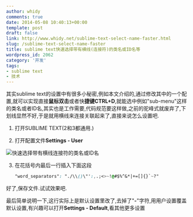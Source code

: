 ```yaml
---
author: whidy
comments: true
date: 2014-05-08 10:40:13+00:00
template: post
draft: false
link: http://www.whidy.net/sublime-text-select-name-faster.html
slug: /sublime-text-select-name-faster
title: sublime text快速选择带有横线(连接符)的类名或ID名等
wordpress_id: 2062
category: '开发'
tags:
- sublime text
- 技术
---
```


其实sublime text的设置中有很多小秘密,例如本文介绍的,通过修改其中的一个配置,就可以实现直接**鼠标双击**或者快**捷键CTRL+D**,就能选中例如"sub-menu"这样的类名或者ID名,其实也是工作需要,代码规范要这样做,之前的驼峰式就废弃了,下划线显然不好,于是就用横线来连接关联起来了,直接来说怎么设置吧.

1. 打开SUBLIME TEXT(2和3都通用.)

2. 打开配置文件**Settings - User**

![快速选择带有横线连接符的类名或ID名](https://www.whidy.net/wp-content/uploads/2014/05/fast-select-400x175.jpg)

3. 在花括号内最后一行插入下面这段


    
    ```css
    "word_separators": "./\\()\"':,.;<>~!@#$%^&*|+=[]{}`~?"
    ```



好了,保存文件.试试效果吧.

最后简单说明一下,这行实际上是默认设置里改了,去掉了"**-**"字符,用用户设置覆盖默认设置,有兴趣可以打开**Settings - Default**,看其他更多设置
